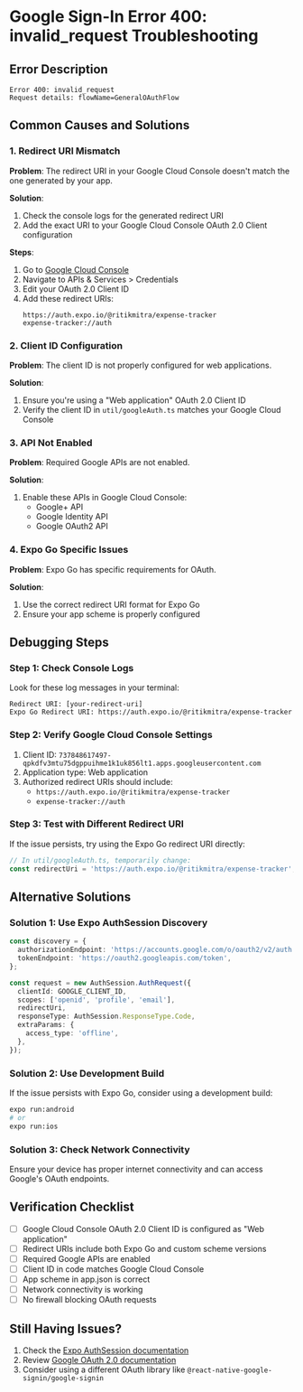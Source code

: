 # Google Sign-In Error 400: invalid_request Troubleshooting

## Error Description
```
Error 400: invalid_request
Request details: flowName=GeneralOAuthFlow
```

## Common Causes and Solutions

### 1. Redirect URI Mismatch

**Problem**: The redirect URI in your Google Cloud Console doesn't match the one generated by your app.

**Solution**:
1. Check the console logs for the generated redirect URI
2. Add the exact URI to your Google Cloud Console OAuth 2.0 Client configuration

**Steps**:
1. Go to [Google Cloud Console](https://console.cloud.google.com/)
2. Navigate to APIs & Services > Credentials
3. Edit your OAuth 2.0 Client ID
4. Add these redirect URIs:
   ```
   https://auth.expo.io/@ritikmitra/expense-tracker
   expense-tracker://auth
   ```

### 2. Client ID Configuration

**Problem**: The client ID is not properly configured for web applications.

**Solution**:
1. Ensure you're using a "Web application" OAuth 2.0 Client ID
2. Verify the client ID in `util/googleAuth.ts` matches your Google Cloud Console

### 3. API Not Enabled

**Problem**: Required Google APIs are not enabled.

**Solution**:
1. Enable these APIs in Google Cloud Console:
   - Google+ API
   - Google Identity API
   - Google OAuth2 API

### 4. Expo Go Specific Issues

**Problem**: Expo Go has specific requirements for OAuth.

**Solution**:
1. Use the correct redirect URI format for Expo Go
2. Ensure your app scheme is properly configured

## Debugging Steps

### Step 1: Check Console Logs
Look for these log messages in your terminal:
```
Redirect URI: [your-redirect-uri]
Expo Go Redirect URI: https://auth.expo.io/@ritikmitra/expense-tracker
```

### Step 2: Verify Google Cloud Console Settings
1. Client ID: `737848617497-qpkdfv3mtu75dgppuihme1k1uk856lt1.apps.googleusercontent.com`
2. Application type: Web application
3. Authorized redirect URIs should include:
   - `https://auth.expo.io/@ritikmitra/expense-tracker`
   - `expense-tracker://auth`

### Step 3: Test with Different Redirect URI
If the issue persists, try using the Expo Go redirect URI directly:

```typescript
// In util/googleAuth.ts, temporarily change:
const redirectUri = 'https://auth.expo.io/@ritikmitra/expense-tracker';
```

## Alternative Solutions

### Solution 1: Use Expo AuthSession Discovery
```typescript
const discovery = {
  authorizationEndpoint: 'https://accounts.google.com/o/oauth2/v2/auth',
  tokenEndpoint: 'https://oauth2.googleapis.com/token',
};

const request = new AuthSession.AuthRequest({
  clientId: GOOGLE_CLIENT_ID,
  scopes: ['openid', 'profile', 'email'],
  redirectUri,
  responseType: AuthSession.ResponseType.Code,
  extraParams: {
    access_type: 'offline',
  },
});
```

### Solution 2: Use Development Build
If the issue persists with Expo Go, consider using a development build:
```bash
expo run:android
# or
expo run:ios
```

### Solution 3: Check Network Connectivity
Ensure your device has proper internet connectivity and can access Google's OAuth endpoints.

## Verification Checklist

- [ ] Google Cloud Console OAuth 2.0 Client ID is configured as "Web application"
- [ ] Redirect URIs include both Expo Go and custom scheme versions
- [ ] Required Google APIs are enabled
- [ ] Client ID in code matches Google Cloud Console
- [ ] App scheme in app.json is correct
- [ ] Network connectivity is working
- [ ] No firewall blocking OAuth requests

## Still Having Issues?

1. Check the [Expo AuthSession documentation](https://docs.expo.dev/versions/latest/sdk/auth-session/)
2. Review [Google OAuth 2.0 documentation](https://developers.google.com/identity/protocols/oauth2)
3. Consider using a different OAuth library like `@react-native-google-signin/google-signin`
